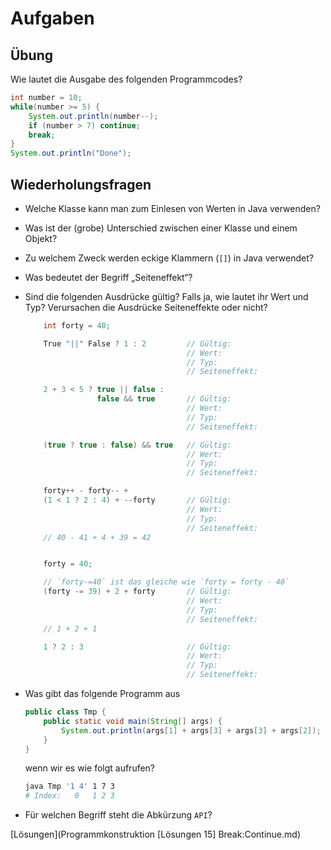 # Aufgaben

## Übung

Wie lautet die Ausgabe des folgenden Programmcodes?

```java
int number = 10;
while(number >= 5) {
    System.out.println(number--);
    if (number > 7) continue;
    break;
}
System.out.println("Done");
```

## Wiederholungsfragen

- Welche Klasse kann man zum Einlesen von Werten in Java verwenden?

- Was ist der (grobe) Unterschied zwischen einer Klasse und einem Objekt?

- Zu welchem Zweck werden eckige Klammern (`[]`) in Java verwendet?

- Was bedeutet der Begriff „Seiteneffekt“?

- Sind die folgenden Ausdrücke gültig? Falls ja, wie lautet ihr Wert und Typ? Verursachen die Ausdrücke Seiteneffekte oder nicht?

  ```java
      int forty = 40;

      True "||" False ? 1 : 2         // Gültig:
                                      // Wert:
                                      // Typ:
                                      // Seiteneffekt:

      2 + 3 < 5 ? true || false :
                  false && true       // Gültig:
                                      // Wert:
                                      // Typ:
                                      // Seiteneffekt:

      (true ? true : false) && true   // Gültig:
                                      // Wert:
                                      // Typ:
                                      // Seiteneffekt:

      forty++ - forty-- +
      (1 < 1 ? 2 : 4) + --forty       // Gültig:
                                      // Wert:
                                      // Typ:
                                      // Seiteneffekt:
      // 40 - 41 + 4 + 39 = 42


      forty = 40;

      // `forty-=40` ist das gleiche wie `forty = forty - 40`
      (forty -= 39) + 2 + forty       // Gültig:
                                      // Wert:
                                      // Typ:
                                      // Seiteneffekt:
      // 1 + 2 + 1

      1 ? 2 : 3                       // Gültig:
                                      // Wert:
                                      // Typ:
                                      // Seiteneffekt:
  ```

- Was gibt das folgende Programm aus

  ```java
  public class Tmp {
      public static void main(String[] args) {
          System.out.println(args[1] + args[3] + args[3] + args[2]);
      }
  }
  ```

  wenn wir es wie folgt aufrufen?

  ```bash
  java Tmp '1 4' 1 7 3
  # Index:   0   1 2 3
  ```

- Für welchen Begriff steht die Abkürzung `API`?

[Lösungen](Programmkonstruktion [Lösungen 15] Break:Continue.md)
